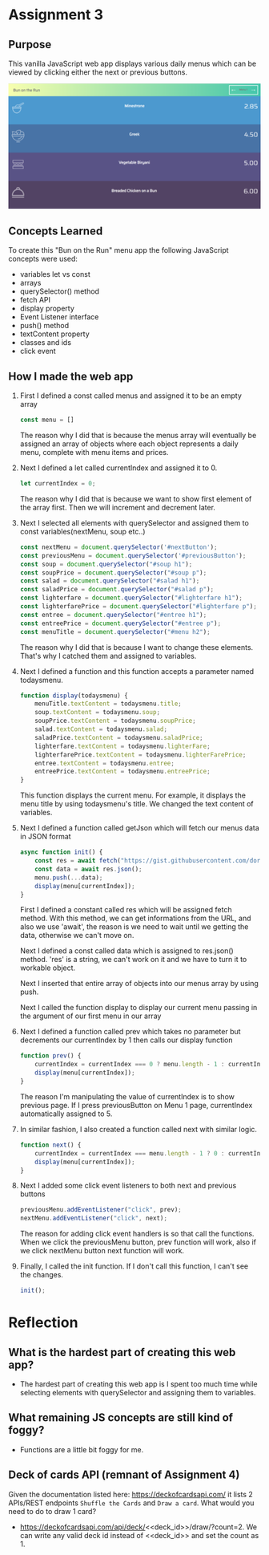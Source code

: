 # Assignment 3

## Purpose

This vanilla JavaScript web app displays various daily menus which can be viewed by clicking either the next or previous buttons.  

![Application's Screenshot](app.png)

## Concepts Learned

To create this "Bun on the Run" menu app the following JavaScript concepts were used:
- variables let vs const
- arrays
- querySelector() method
- fetch API
- display property
- Event Listener interface
- push() method
- textContent property
- classes and ids
- click event

## How I made the web app

1. First I defined a const called menus and assigned it to be an empty array
    ```js
    const menu = []
    ```
    The reason why I did that is because the menus array will eventually be assigned an array of objects where each object represents a daily menu, complete with menu items and prices.

1. Next I defined a let called currentIndex and assigned it to 0.
    ```js
    let currentIndex = 0;
    ```
    The reason why I did that is because we want to show first element of the array first. Then we will increment and decrement later.
    

1. Next I selected all elements with querySelector and assigned them to const variables(nextMenu, soup etc..)
    ```js
    const nextMenu = document.querySelector('#nextButton');
    const previousMenu = document.querySelector('#previousButton');
    const soup = document.querySelector("#soup h1");
    const soupPrice = document.querySelector("#soup p");
    const salad = document.querySelector("#salad h1");
    const saladPrice = document.querySelector("#salad p");
    const lighterfare = document.querySelector("#lighterfare h1");
    const lighterfarePrice = document.querySelector("#lighterfare p");
    const entree = document.querySelector("#entree h1");
    const entreePrice = document.querySelector("#entree p");
    const menuTitle = document.querySelector("#menu h2");
    ```
    The reason why I did that is because I want to change these elements. That's why I catched them and assigned to variables.

1. Next I defined a function and this function accepts a parameter named todaysmenu. 
    ```js
    function display(todaysmenu) {
        menuTitle.textContent = todaysmenu.title;
        soup.textContent = todaysmenu.soup;
        soupPrice.textContent = todaysmenu.soupPrice;
        salad.textContent = todaysmenu.salad;
        saladPrice.textContent = todaysmenu.saladPrice;
        lighterfare.textContent = todaysmenu.lighterFare;
        lighterfarePrice.textContent = todaysmenu.lighterFarePrice;
        entree.textContent = todaysmenu.entree;
        entreePrice.textContent = todaysmenu.entreePrice;
    }
    ```
    This function displays the current menu.  For example, it displays the menu title by using todaysmenu's title. We changed the text content of variables.

1. Next I defined a function called getJson which will fetch our menus data in JSON format
    ```js
    async function init() {
        const res = await fetch("https://gist.githubusercontent.com/dorukhanuzun/572f5fd658e9843cad4c4a05255e95b1/raw/5874d7548e18094680d87baba7dc7e4450308e2e/menu.json");
        const data = await res.json();
        menu.push(...data);
        display(menu[currentIndex]);
    }
    ```
    First I defined a constant called res which will be assigned fetch method. With this method, we can get informations from the URL, and also we use 'await', the reason is we need to wait until we getting the data, otherwise we can't move on.
    
    Next I defined a const called data which is assigned to res.json() method. 'res' is a string, we can't work on it and we have to turn it to workable object.

    Next I inserted that entire array of objects into our menus array by using push.  

    Next I called the function display to display our current menu passing in the argument of our first menu in our array

1.  Next I defined a function called prev which takes no parameter but decrements our currentIndex by 1 then calls our display function
    ```js
    function prev() {
        currentIndex = currentIndex === 0 ? menu.length - 1 : currentIndex - 1;
        display(menu[currentIndex]);
    }
    ```
    The reason I'm manipulating the value of currentIndex is to show previous page. If I press previousButton on Menu 1 page, currentIndex automatically assigned to 5. 

1.  In similar fashion, I also created a function called next with similar logic.
    ```js
    function next() {
        currentIndex = currentIndex === menu.length - 1 ? 0 : currentIndex + 1;
        display(menu[currentIndex]);
    }
    ```

1.  Next I added some click event listeners to both next and previous buttons
    ```js
    previousMenu.addEventListener("click", prev);
    nextMenu.addEventListener("click", next);
    ```
    The reason for adding click event handlers is so that call the functions. When we click the previousMenu button, prev function will work, also if we click nextMenu button next function will work.

1.  Finally, I called the init function. If I don't call this function, I can't see the changes.
    ```js
    init();
    ```

# Reflection
## What is the hardest part of creating this web app?
- The hardest part of creating this web app is I spent too much time while selecting elements with querySelector and assigning them to variables.

## What remaining JS concepts are still kind of foggy?
- Functions are a little bit foggy for me.

## Deck of cards API (remnant of Assignment 4)
Given the documentation listed here: https://deckofcardsapi.com/ it lists 2 APIs/REST endpoints `Shuffle the Cards` and `Draw a card`.  What would you need to do to draw 1 card?
- https://deckofcardsapi.com/api/deck/<<deck_id>>/draw/?count=2. We can write any valid deck id instead of <<deck_id>> and set the count as 1.

